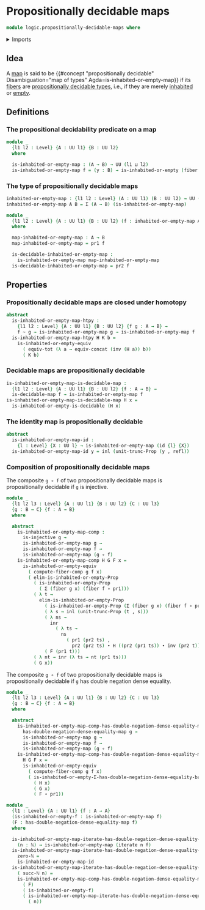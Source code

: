 # Propositionally decidable maps

```agda
module logic.propositionally-decidable-maps where
```

<details><summary>Imports</summary>

```agda
open import elementary-number-theory.natural-numbers

open import foundation.action-on-identifications-functions
open import foundation.cartesian-morphisms-arrows
open import foundation.coproduct-types
open import foundation.decidable-dependent-pair-types
open import foundation.decidable-equality
open import foundation.decidable-maps
open import foundation.decidable-types
open import foundation.dependent-pair-types
open import foundation.double-negation-dense-equality-maps
open import foundation.functoriality-cartesian-product-types
open import foundation.functoriality-coproduct-types
open import foundation.identity-types
open import foundation.mere-equality
open import foundation.propositional-truncations
open import foundation.retracts-of-maps
open import foundation.transport-along-identifications
open import foundation.universe-levels

open import foundation-core.contractible-maps
open import foundation-core.contractible-types
open import foundation-core.empty-types
open import foundation-core.equivalences
open import foundation-core.fibers-of-maps
open import foundation-core.function-types
open import foundation-core.functoriality-dependent-pair-types
open import foundation-core.homotopies
open import foundation-core.injective-maps
open import foundation-core.iterating-functions
open import foundation-core.retractions
open import foundation-core.sections

open import logic.propositionally-decidable-types
```

</details>

## Idea

A [map](foundation-core.function-types.md) is said to be
{{#concept "propositionally decidable" Disambiguation="map of types" Agda=is-inhabited-or-empty-map}}
if its [fibers](foundation-core.fibers-of-maps.md) are
[propositionally decidable types](logic.propositionally-decidable-types.md),
i.e., if they are merely [inhabited](foundation.inhabited-types.md) or
[empty](foundation.empty-types.md).

## Definitions

### The propositional decidability predicate on a map

```agda
module _
  {l1 l2 : Level} {A : UU l1} {B : UU l2}
  where

  is-inhabited-or-empty-map : (A → B) → UU (l1 ⊔ l2)
  is-inhabited-or-empty-map f = (y : B) → is-inhabited-or-empty (fiber f y)
```

### The type of propositionally decidable maps

```agda
inhabited-or-empty-map : {l1 l2 : Level} (A : UU l1) (B : UU l2) → UU (l1 ⊔ l2)
inhabited-or-empty-map A B = Σ (A → B) (is-inhabited-or-empty-map)

module _
  {l1 l2 : Level} {A : UU l1} {B : UU l2} (f : inhabited-or-empty-map A B)
  where

  map-inhabited-or-empty-map : A → B
  map-inhabited-or-empty-map = pr1 f

  is-decidable-inhabited-or-empty-map :
    is-inhabited-or-empty-map map-inhabited-or-empty-map
  is-decidable-inhabited-or-empty-map = pr2 f
```

## Properties

### Propositionally decidable maps are closed under homotopy

```agda
abstract
  is-inhabited-or-empty-map-htpy :
    {l1 l2 : Level} {A : UU l1} {B : UU l2} {f g : A → B} →
    f ~ g → is-inhabited-or-empty-map g → is-inhabited-or-empty-map f
  is-inhabited-or-empty-map-htpy H K b =
    is-inhabited-or-empty-equiv
      ( equiv-tot (λ a → equiv-concat (inv (H a)) b))
      ( K b)
```

### Decidable maps are propositionally decidable

```agda
is-inhabited-or-empty-map-is-decidable-map :
  {l1 l2 : Level} {A : UU l1} {B : UU l2} {f : A → B} →
  is-decidable-map f → is-inhabited-or-empty-map f
is-inhabited-or-empty-map-is-decidable-map H x =
  is-inhabited-or-empty-is-decidable (H x)
```

### The identity map is propositionally decidable

```agda
abstract
  is-inhabited-or-empty-map-id :
    {l : Level} {X : UU l} → is-inhabited-or-empty-map (id {l} {X})
  is-inhabited-or-empty-map-id y = inl (unit-trunc-Prop (y , refl))
```

### Composition of propositionally decidable maps

The composite `g ∘ f` of two propositionally decidable maps is propositionally
decidable if `g` is injective.

```agda
module _
  {l1 l2 l3 : Level} {A : UU l1} {B : UU l2} {C : UU l3}
  {g : B → C} {f : A → B}
  where

  abstract
    is-inhabited-or-empty-map-comp :
      is-injective g →
      is-inhabited-or-empty-map g →
      is-inhabited-or-empty-map f →
      is-inhabited-or-empty-map (g ∘ f)
    is-inhabited-or-empty-map-comp H G F x =
      is-inhabited-or-empty-equiv
        ( compute-fiber-comp g f x)
        ( elim-is-inhabited-or-empty-Prop
          ( is-inhabited-or-empty-Prop
            ( Σ (fiber g x) (fiber f ∘ pr1)))
          ( λ t →
            elim-is-inhabited-or-empty-Prop
              ( is-inhabited-or-empty-Prop (Σ (fiber g x) (fiber f ∘ pr1)))
              ( λ s → inl (unit-trunc-Prop (t , s)))
              ( λ ns →
                inr
                  ( λ ts →
                    ns
                      ( pr1 (pr2 ts) ,
                        pr2 (pr2 ts) ∙ H ((pr2 (pr1 ts)) ∙ inv (pr2 t)))))
              ( F (pr1 t)))
          ( λ nt → inr (λ ts → nt (pr1 ts)))
          ( G x))
```

The composite `g ∘ f` of two propositionally decidable maps is propositionally
decidable if `g` has double negation dense equality.

```agda
module _
  {l1 l2 l3 : Level} {A : UU l1} {B : UU l2} {C : UU l3}
  {g : B → C} {f : A → B}
  where

  abstract
    is-inhabited-or-empty-map-comp-has-double-negation-dense-equality-map :
      has-double-negation-dense-equality-map g →
      is-inhabited-or-empty-map g →
      is-inhabited-or-empty-map f →
      is-inhabited-or-empty-map (g ∘ f)
    is-inhabited-or-empty-map-comp-has-double-negation-dense-equality-map
      H G F x =
      is-inhabited-or-empty-equiv
        ( compute-fiber-comp g f x)
        ( is-inhabited-or-empty-Σ-has-double-negation-dense-equality-base
          ( H x)
          ( G x)
          ( F ∘ pr1))

module _
  {l1 : Level} {A : UU l1} {f : A → A}
  (is-inhabited-or-empty-f : is-inhabited-or-empty-map f)
  (F : has-double-negation-dense-equality-map f)
  where

  is-inhabited-or-empty-map-iterate-has-double-negation-dense-equality-map :
    (n : ℕ) → is-inhabited-or-empty-map (iterate n f)
  is-inhabited-or-empty-map-iterate-has-double-negation-dense-equality-map
    zero-ℕ =
    is-inhabited-or-empty-map-id
  is-inhabited-or-empty-map-iterate-has-double-negation-dense-equality-map
    ( succ-ℕ n) =
    is-inhabited-or-empty-map-comp-has-double-negation-dense-equality-map
      ( F)
      ( is-inhabited-or-empty-f)
      ( is-inhabited-or-empty-map-iterate-has-double-negation-dense-equality-map
        ( n))
```
